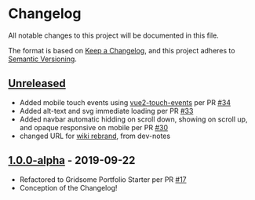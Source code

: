 
# Changelog

All notable changes to this project will be documented in this file.

The format is based on [Keep a Changelog](https://keepachangelog.com/en/1.0.0/),
and this project adheres to [Semantic Versioning](https://semver.org/spec/v2.0.0.html).

## [Unreleased]

- Added mobile touch events using [vue2-touch-events](https://github.com/jerrybendy/vue-touch-events) per PR [#34](https://github.com/iancleary/personal-website/pull/34)
- Added alt-text and svg immediate loading per PR [#33](https://github.com/iancleary/personal-website/pull/33)
- Added navbar automatic hidding on scroll down, showing on scroll up, and opaque responsive on mobile per PR [#30](https://github.com/iancleary/personal-website/pull/30)
- changed URL for [wiki rebrand](https://github.com/iancleary/wiki/pull/4), from dev-notes

## [1.0.0-alpha] - 2019-09-22

- Refactored to Gridsome Portfolio Starter per PR [#17](https://github.com/iancleary/personal-website/pull/17)
- Conception of the Changelog!

[Unreleased]: https://github.com/iancleary/pypackage/compare/v1.0.0-alpha...HEAD
[1.0.0-alpha]: https://github.com/iancleary/pypackage/releases/tag/v1.0.0-alpha
